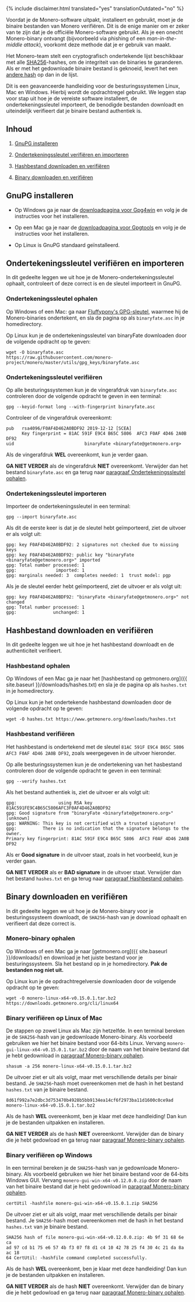 {% include disclaimer.html translated="yes" translationOutdated="no" %}

Voordat je de Monero-software uitpakt, installeert en gebruikt, moet je de
binaire bestanden van Monero verifiëren. Dit is de enige manier om er zeker
van te zijn dat je de officiële Monero-software gebruikt. Als je een onecht
Monero-binary ontvangt (bijvoorbeeld via phishing of een *man-in-the-middle
attack*), voorkomt deze methode dat je er gebruik van maakt.

Het Monero-team stelt een cryptografisch ondertekende lijst beschikbaar met
alle [SHA256](https://en.wikipedia.org/wiki/SHA-2)-hashes, om de integriteit
van de binaries te garanderen. Als er met het gedownloade binaire bestand is
geknoeid, levert het een [andere
hash](https://nl.wikipedia.org/wiki/Hashfunctie) op dan in de lijst.

Dit is een geavanceerde handleiding voor de besturingssystemen Linux, Mac en
Windows. Hierbij wordt de opdrachtregel gebruikt. We leggen stap voor stap
uit hoe je de vereiste software installeert, de ondertekeningssleutel
importeert, de benodigde bestanden downloadt en uiteindelijk verifieert dat
je binaire bestand authentiek is.

## Inhoud

1. [GnuPG installeren](#gnupg-installeren)

2. [Ondertekeningssleutel verifiëren en
   importeren](#ondertekeningssleutel-verifiëren-en-importeren)

3. [Hashbestand downloaden en
   verifiëren](#hashbestand-downloaden-en-verifiëren)

4. [Binary downloaden en verifiëren](#binary-downloaden-en-verifiëren)

## GnuPG installeren

+ Op Windows ga je naar de [downloadpagina voor
Gpg4win](https://gpg4win.org/download.html) en volg je de instructies voor
het installeren.

+ Op een Mac ga je naar de [downloadpagina voor
Gpgtools](https://gpgtools.org/) en volg je de instructies voor het
installeren.

+ Op Linux is GnuPG standaard geïnstalleerd.

## Ondertekeningssleutel verifiëren en importeren

In dit gedeelte leggen we uit hoe je de Monero-ondertekeningssleutel
ophaalt, controleert of deze correct is en de sleutel importeert in GnuPG.

### Ondertekeningssleutel ophalen

Op Windows of een Mac: ga naar [Fluffypony's
GPG-sleutel](https://raw.githubusercontent.com/monero-project/monero/master/utils/gpg_keys/binaryfate.asc),
waarmee hij de Monero-binaries ondertekent, en sla de pagina op als
`binaryfate.asc` in je homedirectory.

Op Linux kun je de ondertekeningssleutel van binaryFate downloaden door de
volgende opdracht op te geven:

```
wget -O binaryfate.asc
https://raw.githubusercontent.com/monero-project/monero/master/utils/gpg_keys/binaryfate.asc
```

### Ondertekeningssleutel verifiëren

Op alle besturingssystemen kun je de vingerafdruk van `binaryfate.asc`
controleren door de volgende opdracht te geven in een terminal:

``` gpg --keyid-format long --with-fingerprint binaryfate.asc ```


Controleer of de vingerafdruk overeenkomt:

```
pub   rsa4096/F0AF4D462A0BDF92 2019-12-12 [SCEA]
      Key fingerprint = 81AC 591F E9C4 B65C 5806  AFC3 F0AF 4D46 2A0B DF92
uid                           binaryFate <binaryfate@getmonero.org>
```

Als de vingerafdruk **WEL** overeenkomt, kun je verder gaan.

**GA NIET VERDER** als de vingerafdruk **NIET** overeenkomt. Verwijder dan
het bestand `binaryfate.asc` en ga terug naar [paragraaf
Ondertekeningssleutel ophalen](#ondertekeningssleutel-ophalen).

### Ondertekeningssleutel importeren

Importeer de ondertekeningssleutel in een terminal:

``` gpg --import binaryfate.asc ```

Als dit de eerste keer is dat je de sleutel hebt geïmporteerd, ziet de
uitvoer er als volgt uit:

```
gpg: key F0AF4D462A0BDF92: 2 signatures not checked due to missing keys
gpg: key F0AF4D462A0BDF92: public key "binaryFate <binaryfate@getmonero.org>" imported
gpg: Total number processed: 1
gpg:               imported: 1
gpg: marginals needed: 3  completes needed: 1  trust model: pgp
```

Als je de sleutel eerder hebt geïmporteerd, ziet de uitvoer er als volgt
uit:

```
gpg: key F0AF4D462A0BDF92: "binaryFate <binaryfate@getmonero.org>" not changed
gpg: Total number processed: 1
gpg:              unchanged: 1
```

## Hashbestand downloaden en verifiëren

In dit gedeelte leggen we uit hoe je het hashbestand downloadt en de
authenticiteit verifieert.

### Hashbestand ophalen

Op Windows of een Mac ga je naar het [hashbestand op getmonero.org]({{
site.baseurl }}/downloads/hashes.txt) en sla je de pagina op als
`hashes.txt` in je homedirectory.

Op Linux kun je het ondertekende hashbestand downloaden door de volgende
opdracht op te geven:

``` wget -O hashes.txt https://www.getmonero.org/downloads/hashes.txt ```

### Hashbestand verifiëren

Het hashbestand is ondertekend met de sleutel `81AC 591F E9C4 B65C 5806 AFC3
F0AF 4D46 2A0B DF92`, zoals weergegeven in de uitvoer hieronder.

Op alle besturingssystemen kun je de ondertekening van het hasbestand
controleren door de volgende opdracht te geven in een terminal:

``` gpg --verify hashes.txt ```

Als het bestand authentiek is, ziet de uitvoer er als volgt uit:

```
gpg:                using RSA key 81AC591FE9C4B65C5806AFC3F0AF4D462A0BDF92
gpg: Good signature from "binaryFate <binaryfate@getmonero.org>" [unknown]
gpg: WARNING: This key is not certified with a trusted signature!
gpg:          There is no indication that the signature belongs to the owner.
Primary key fingerprint: 81AC 591F E9C4 B65C 5806  AFC3 F0AF 4D46 2A0B DF92
```

Als er **Good signature** in de uitvoer staat, zoals in het voorbeeld, kun
je verder gaan.

**GA NIET VERDER** als er **BAD signature** in de uitvoer staat. Verwijder
dan het bestand `hashes.txt` en ga terug naar [paragraaf Hashbestand
ophalen](#hashbestand-ophalen).

## Binary downloaden en verifiëren

In dit gedeelte leggen we uit hoe je de Monero-binary voor je
besturingssysteem downloadt, de `SHA256`-hash van je download ophaalt en
verifieert dat deze correct is.

### Monero-binary ophalen

Op Windows of een Mac ga je naar [getmonero.org]({{ site.baseurl
}}/downloads/) en download je het juiste bestand voor je
besturingssysteem. Sla het bestand op in je homedirectory. **Pak de
bestanden nog niet uit.**

Op Linux kun je de opdrachtregelversie downloaden door de volgende opdracht
op te geven:

```
wget -O monero-linux-x64-v0.15.0.1.tar.bz2 https://downloads.getmonero.org/cli/linux64
```

### Binary verifiëren op Linux of Mac

De stappen op zowel Linux als Mac zijn hetzelfde. In een terminal bereken je
de `SHA256`-hash van je gedownloade Monero-binary. Als voorbeeld gebruiken
we hier het binaire bestand voor 64-bits Linux. Vervang
`monero-gui-linux-x64-v0.15.0.1.tar.bz2` door de naam van het binaire
bestand dat je hebt gedownload in [paragraaf Monero-binary
ophalen](#monero-binary-ophalen).

```
shasum -a 256 monero-linux-x64-v0.15.0.1.tar.bz2
```

De uitvoer ziet er uit als volgt, maar met verschillende details per binair
bestand. Je `SHA256`-hash moet overeenkomen met de hash in het bestand
`hashes.txt` van je binaire bestand.

```
8d61f992a7e2dbc3d753470b4928b5bb9134ea14cf6f2973ba11d1600c0ce9ad
monero-linux-x64-v0.15.0.1.tar.bz2
```

Als de hash **WEL** overeenkomt, ben je klaar met deze handleiding! Dan kun
je de bestanden uitpakken en installeren.

**GA NIET VERDER** als de hash **NIET** overeenkomt. Verwijder dan de binary
die je hebt gedowload en ga terug naar [paragraaf Monero-binary
ophalen](#monero-binary-ophalen).

### Binary verifiëren op Windows

In een terminal bereken je de `SHA256`-hash van je gedownloade
Monero-binary. Als voorbeeld gebruiken we hier het binaire bestand voor de
64-bits Windows GUI. Vervang `monero-gui-win-x64-v0.12.0.0.zip` door de naam
van het binaire bestand dat je hebt gedownload in [paragraaf Monero-binary
ophalen](#monero-binary-ophalen).

``` certUtil -hashfile monero-gui-win-x64-v0.15.0.1.zip SHA256 ```

De uitvoer ziet er uit als volgt, maar met verschillende details per binair
bestand. Je `SHA256`-hash moet overeenkomen met de hash in het bestand
`hashes.txt` van je binaire bestand.

```
SHA256 hash of file monero-gui-win-x64-v0.12.0.0.zip: 4b 9f 31 68 6e ca
ad 97 cd b1 75 e6 57 4b f3 07 f8 d1 c4 10 42 78 25 f4 30 4c 21 da 8a ac 18
64 CertUtil: -hashfile command completed successfully. 
```

Als de hash **WEL** overeenkomt, ben je klaar met deze handleiding! Dan kun
je de bestanden uitpakken en installeren.

**GA NIET VERDER** als de hash **NIET** overeenkomt. Verwijder dan de binary
die je hebt gedowload en ga terug naar [paragraaf Monero-binary
ophalen](#monero-binary-ophalen).
